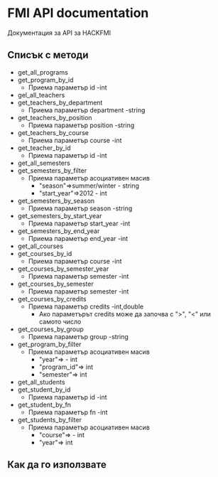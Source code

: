 # FMI API documentation
Документация за API за HACKFMI

## Списък с методи
* get_all_programs
* get_program_by_id
    * Приема параметър id -int
* gel_all_teachers
* get_teachers_by_department
    * Приема параметър department -string
* get_teachers_by_position
    * Приема параметър position -string
* get_teachers_by_course
    * Приема параметър course -int
* get_teacher_by_id
    * Приема параметър id -int
* get_all_semesters
* get_semesters_by_filter
    * Приема параметър асоциативен масив
        * "season"=>summer/winter - string
        * "start_year"=>2012 - int
* get_semesters_by_season
    * Приема параметър season -string
* get_semesters_by_start_year
    * Приема параметър start_year -int
* get_semesters_by_end_year
    * Приема параметър end_year -int
* get_all_courses
* get_courses_by_id
    * Приема параметър course -int
* get_courses_by_semester_year
    * Приема параметър semester -int
* get_courses_by_semester
    * Приема параметър semester -int
* get_courses_by_credits
    * Приема параметър credits -int,double
        * Ако параметърът credits може да започва с ">", "<" или самото число 
* get_courses_by_group
    * Приема параметър group -string
* get_program_by_filter
    * Приема параметър асоциативен масив
        * "year"=> - int
        * "program_id"=> int
        * "semester"=> int
* get_all_students
* get_student_by_id
    * Приема параметър id -int
* get_student_by_fn
    * Приема параметър fn -int
* get_students_by_filter
    * Приема параметър асоциативен масив
        * "course"=> - int
        * "year"=> int

## Как да го използвате

